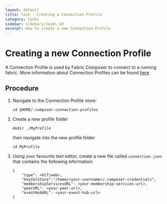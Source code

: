 ```yaml
---
layout: default
title: Task - Creating a Connection Profile
category: tasks
sidebar: sidebars/tasks.md
excerpt: How to create a new Connection Profile
---
```


# Creating a new Connection Profile

A Connection Profile is used by Fabric Composer to connect to a running fabric. More information about Connection Profiles can be found [here](../reference/connectionprofile.md)

## Procedure

1. Navigate to the Connection Profile store:
    ```
    cd $HOME/.composer-connection-profiles
    ```
2. Create a new profile folder
    ```
    mkdir ./MyProfile
    ```
    then navigate into the new profile folder
    ```
    cd MyProfile
    ```
3. Using your favourite text editor, create a new file called `connection.json` that contains the following information:

    ```
    {
        "type": <hlf|web>,
        "keyValStore":"/home/<your-username>/.composer-credentials",
        "membershipServicesURL": <your-membership-services-url>,
        "peerURL": <your-peer-url>,
        "eventHubURL": <your-event-hub-url>
    }
    ```
